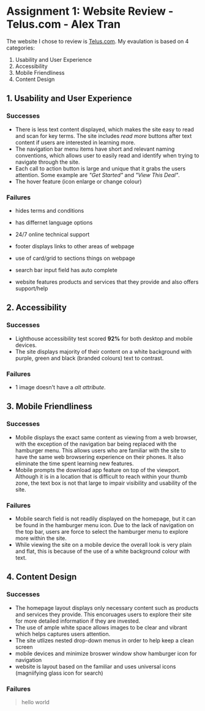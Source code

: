 # Assignment 1: Website Review - Telus.com - Alex Tran
The website I chose to review is [Telus.com](https://www.telus.com/en/). My evaulation is based on 4 categories:

1. Usability and User Experience
2. Accessibility
3. Mobile Friendliness
4. Content Design

## 1. Usability and User Experience
### Successes
- There is less text content displayed, which makes the site easy to read and scan for key terms. The site includes *read more* buttons after text content if users are interested in learning more.
- The navigation bar menu items have short and relevant naming conventions, which allows user to easily read and identify when trying to navigate through the site. 
- Each call to action button is large and unique that it grabs the users attention. Some example are *"Get Started"* and *"View This Deal"*.
- The hover feature (icon enlarge or change colour)

### Failures

- hides terms and conditions
- has differnet language options 
- 24/7 online technical support

- footer displays links to other areas of webpage

- use of card/grid to sections things on webpage

- search bar input field has auto complete

- website features products and services that they provide and also offers support/help

## 2. Accessibility
### Successes
- Lighthouse accessibility test scored **92%** for both desktop and mobile devices.
- The site displays majority of their content on a white background with purple, green and black (branded colours) text to contrast.

### Failures
- 1 image doesn't have a *alt attribute*.

## 3. Mobile Friendliness
### Successes
- Mobile displays the exact same content as viewing from a web browser, with the exception of the navigation bar being replaced with the hamburger menu. This allows users who are familiar with the site to have the same web browsering experience on their phones. It also eliminate the time spent learning new features.
- Mobile prompts the download app feature on top of the viewport. Although it is in a location that is difficult to reach within your thumb zone, the text box is not that large to impair visibility and usability of the site.

### Failures
- Mobile search field is not readily displayed on the homepage, but it can be found in the hamburger menu icon. Due to the lack of navigation on the top bar, users are force to select the hamburger menu to explore more within the site.
- While viewing the site on a mobile device the overall look is very plain and flat, this is because of the use of a white background colour with text.

## 4. Content Design
### Successes
- The homepage layout displays only necessary content such as products and services they provide. This encoruages users to explore their site for more detailed information if they are invested.
- The use of ample white space allows images to be clear and vibrant which helps captures users attention.
- The site utlizes nested drop-down menus in order to help keep a clean screen
- mobile devices and minimize broswer window show hamburger icon for navigation
- website is layout based on the familiar and uses universal icons (magniifying glass icon for search)

### Failures


>hello world
